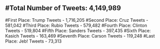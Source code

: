 #Total Number of Tweets: 4,149,989 
---
#First Place: Trump Tweets - 1,716,205
#Second Place: Cruz Tweets - 581,042
#Third Place: Rubio Tweets - 579,482
#Fourth Place: Clinton Tweets - 519,804
#Fifth Place: Sanders Tweets - 397,435
#Sixth Place: Kasich Tweets - 163,469
#Seventh Place: Carson Tweets - 119,248
#Last Place: Jeb! Tweets - 73,313
